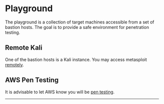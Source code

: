 # Playground

The playground is a collection of target machines accessible from a set of
bastion hosts. The goal is to provide a safe environment for penetration
testing.

## Remote Kali

One of the bastion hosts is a Kali instance. You may access metasploit
[remotely][metasploit-remote].

## AWS Pen Testing

It is advisable to let AWS know you will be [pen testing][aws-pen-testing].

---

[metasploit-remote]: https://help.rapid7.com/metasploit/Content/framework/msf-rpc-service.html
[aws-pen-testing]: https://aws.amazon.com/security/penetration-testing/
